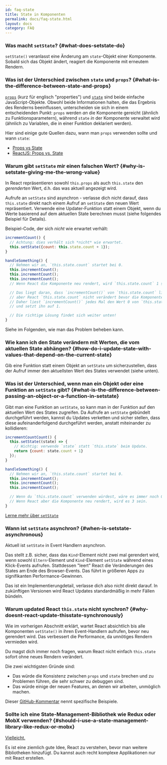 ```yaml
---
id: faq-state
title: State in Komponenten
permalink: docs/faq-state.html
layout: docs
category: FAQ
---
```


### Was macht `setState`? {#what-does-setstate-do}

`setState()` veranlasst eine Änderung am `state`-Objekt einer Komponente. Sobald sich das Objekt ändert, reagiert die Komponente mit erneutem Rendern.

### Was ist der Unterschied zwischen `state` und `props`? {#what-is-the-difference-between-state-and-props}

[`props`](/docs/components-and-props.html) (kurz für englisch "properties") und [`state`](/docs/state-and-lifecycle.html) sind beide einfache JavaScript-Objekte. Obwohl beide Informationen halten, die das Ergebnis des Renderns beeinflussen, unterscheiden sie sich in einem entscheidenden Punkt: `props` werden *an* die Komponente gereicht (ähnlich zu Funktionsparametern), während `state` *in* der Komponente verwaltet wird (ähnlich zu Variablen, die in einer Funktion deklariert werden).

Hier sind einige gute Quellen dazu, wann man `props` verwenden sollte und wann `state`:
* [Props vs State](https://github.com/uberVU/react-guide/blob/master/props-vs-state.md)
* [ReactJS: Props vs. State](https://lucybain.com/blog/2016/react-state-vs-pros/)

### Warum gibt `setState` mir einen falschen Wert? {#why-is-setstate-giving-me-the-wrong-value}

In React repräsentieren sowohl `this.props` als auch `this.state` den *gerenderten* Wert, d.h. das was aktuell angezeigt wird.

Aufrufe an  `setState` sind asynchron - verlasse dich nicht darauf, dass `this.state` direkt nach einem Aufruf an `setState` den neuen Wert repräsentiert. Verwende eine Updater-Funktion statt einem Objekt, wenn du Werte basierend auf dem aktuellen State berechnen musst (siehe folgendes Beispiel für Details).

Beispiel-Code, der sich *nicht* wie erwartet verhält:

```jsx
incrementCount() {
  // Achtung: dies verhält sich *nicht* wie erwartet.
  this.setState({count: this.state.count + 1});
}

handleSomething() {
  // Nehmen wir an, `this.state.count` startet bei 0.
  this.incrementCount();
  this.incrementCount();
  this.incrementCount();
  // Wenn React die Komponente neu rendert, wird `this.state.count` 1 sein, obwohl du 3 erwartest.

  // Das liegt daran, dass `incrementCount()` von `this.state.count` liest,
  // aber React `this.state.count` nicht verändert bevor die Komponente neu gerendert wird.
  // Daher liest `incrementCount()` jedes Mal den Wert 0 von `this.state.count`,
  // und setzt ihn auf 1.

  // Die richtige Lösung findet sich weiter unten!
}
```

Siehe im Folgenden, wie man das Problem beheben kann.

### Wie kann ich den State verändern mit Werten, die vom aktuellen State abhängen? {#how-do-i-update-state-with-values-that-depend-on-the-current-state}

Gib eine Funktion statt einem Objekt an `setState` um sicherzustellen, dass der Aufruf immer den aktuellsten Wert des States verwendet (siehe unten). 

### Was ist der Unterschied, wenn man ein Objekt oder eine Funktion an `setState` gibt? {#what-is-the-difference-between-passing-an-object-or-a-function-in-setstate}

Gibt man eine Funktion an `setState`, so kann man in der Funktion auf den aktuellen Wert des States zugreifen. Da Aufrufe an `setState` gebündelt durchgeführt werden, kannst du Updates verketten und sicher stellen, dass diese aufeinanderfolgend durchgeführt werden, anstatt miteinander zu kollidieren:

```jsx
incrementCountCount() {
  this.setState((state) => {
    // Wichtig: verwende `state` statt `this.state` beim Update.
    return {count: state.count + 1}
  });
}

handleSomething() {
  // Nehmen wir an, `this.state.count` startet bei 0.
  this.incrementCount();
  this.incrementCount();
  this.incrementCount();

  // Wenn du `this.state.count` verwenden würdest, wäre es immer noch 0.
  // Wenn React aber die Komponente neu rendert, wird es 3 sein.
}
```

[Lerne mehr über `setState`](/docs/react-component.html#setstate)

### Wann ist `setState` asynchron? {#when-is-setstate-asynchronous}

Aktuell ist `setState` in Event Handlern asynchron.

Das stellt z.B. sicher, dass das `Kind`-Element nicht zwei mal gerendert wird, wenn sowohl `Eltern`-Element und `Kind`-Element `setState` während eines Klick-Events aufrufen. Stattdessen "leert" React die Veränderungen des States am Ende des Browser-Events. Das führt in größeren Apps zu signifikanten Performance-Gewinnen.

Das ist ein Implementierungdetail, verlasse dich also nicht direkt darauf. In zukünftigen Versionen wird React Updates standardmäßig in mehr Fällen bündeln.

### Warum updated React `this.state` nicht synchron? {#why-doesnt-react-update-thisstate-synchronously}

Wie im vorherigen Abschnitt erklärt, wartet React absichtlich bis alle Komponenten `setState()` in ihren Event-Handlern aufrufen, bevor neu gerendert wird. Das verbessert die Performance, da unnötiges Rendern vermieden wird.

Du magst dich immer noch fragen, warum React nicht einfach `this.state` sofort ohne neues Rendern verändert.

Die zwei wichtigsten Gründe sind:

* Das würde die Konsistenz zwischen `props` und `state` brechen und zu Problemen führen, die sehr schwer zu debuggen sind.
* Das würde einige der neuen Features, an denen wir arbeiten, unmöglich machen.

Dieser [GitHub-Kommentar](https://github.com/facebook/react/issues/11527#issuecomment-360199710) nennt spezifische Beispiele.

### Sollte ich eine State-Management-Bibliothek wie Redux oder MobX verwenden? {#should-i-use-a-state-management-library-like-redux-or-mobx}

[Vielleicht.](https://redux.js.org/faq/general#when-should-i-use-redux)

Es ist eine ziemlich gute Idee, React zu verstehen, bevor man weitere Bibliotheken hinzufügt. Du kannst auch recht komplexe Applikationen nur mit React erstellen.
